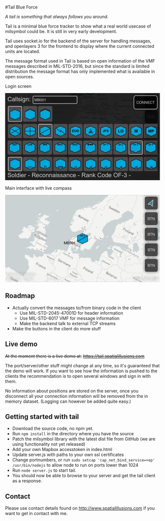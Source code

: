 #Tail Blue Force

*A tail is something that always follows you around.*

Tail is a minimal blue force tracker to show what a real world usecase of milsymbol could be. It is still in very early development.

Tail uses socket.io for the backend of the server for handling messages, and openlayers 3 for the frontend to display where the current connected units are located.

The message format used in Tail is based on open information of the VMF messages described in MIL-STD-2016, but since the standard is limited distribution the message format has only implemented what is available in open sources.

Login screen

![Figure 13](docs/images/login.jpg?raw=true)

Main interface with live compass

![Figure 13](docs/images/ui01.jpg?raw=true)

## Roadmap
- Actually convert the messages to/from binary code in the client
	- Use MIL-STD-2045-47001D for header information
	- Use MIL-STD-6017 VMF for message information
	- Make the backend talk to external TCP streams
- Make the buttons in the client do more stuff

## Live demo
~~At the moment there is a live demo at:~~
~~https://tail.spatialillusions.com~~

The port/server/other stuff might change at any time, so it's guaranteed that the demo will work. If you want to see how the information is pushed to the clients the recommendation is to open several windows and sign in with them.

No information about positions are stored on the server, once you disconnect all your connection information will be removed from the in memory dataset. (Logging can however be added quite easy.)

## Getting started with tail

- Download the source code, no npm yet.
- Run `npm install` in the directory where you have the source
- Patch the milsymbol library with the latest dist file from GitHub (we are using functionality not yet released)
- Add your own Mapbox accesstoken in index.html
- Update server.js with paths to your own ssl certificates
- Change portnumbers, or run `sudo setcap 'cap_net_bind_service=+ep' /usr/bin/nodejs` to allow node to run on ports lower than 1024
- Run `node server.js` to start tail.
- You should now be able to browse to your server and get the tail client as a response.


## Contact
Please use contact details found on http://www.spatialillusions.com if you want to get in contact with me.
